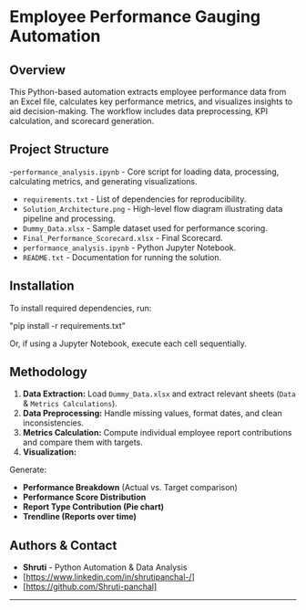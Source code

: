 # Employee Performance Gauging Automation

## Overview
This Python-based automation extracts employee performance data from an Excel file, calculates key performance metrics, and visualizes insights to aid decision-making. The workflow includes data preprocessing, KPI calculation, and scorecard generation.

## Project Structure
-`performance_analysis.ipynb` - Core script for loading data, processing, calculating metrics, and generating visualizations.
- `requirements.txt` - List of dependencies for reproducibility.
- `Solution_Architecture.png` - High-level flow diagram illustrating data pipeline and processing.
- `Dummy_Data.xlsx` - Sample dataset used for performance scoring.
- `Final_Performance_Scorecard.xlsx` - Final Scorecard.
- `performance_analysis.ipynb` - Python Jupyter Notebook.
- `README.txt` - Documentation for running the solution.

## Installation
To install required dependencies, run:

"pip install -r requirements.txt"

Or, if using a Jupyter Notebook, execute each cell sequentially.

## Methodology

1. **Data Extraction:** Load `Dummy_Data.xlsx` and extract relevant sheets (`Data` & `Metrics Calculations`).
2. **Data Preprocessing:** Handle missing values, format dates, and clean inconsistencies.
3. **Metrics Calculation:** Compute individual employee report contributions and compare them with targets.
4. **Visualization:** 

Generate:
   - **Performance Breakdown** (Actual vs. Target comparison)
   - **Performance Score Distribution**
   - **Report Type Contribution (Pie chart)**
   - **Trendline (Reports over time)**


## Authors & Contact
- **Shruti** - Python Automation & Data Analysis
- [https://www.linkedin.com/in/shrutipanchal-/]
- [https://github.com/Shruti-panchal]

---
